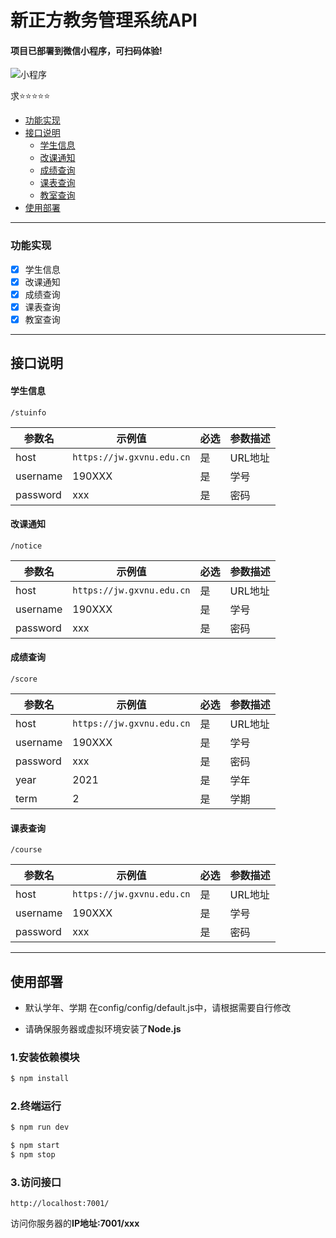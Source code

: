 # 新正方教务管理系统API




#### 项目已部署到微信小程序，可扫码体验!


![小程序](https://s3.bmp.ovh/imgs/2022/04/28/6cdc950f8299c5f1.png)



求⭐⭐⭐⭐⭐


 - [功能实现](#功能实现)
 - [接口说明](#接口说明)
    - [学生信息](#学生信息)
    - [改课通知](#改课通知)
    - [成绩查询](#成绩查询)
    - [课表查询](#课表查询)
    - [教室查询](#教室查询)
 - [使用部署](#使用部署)

------


### 功能实现

 - [x] 学生信息
 - [x] 改课通知
 - [x] 成绩查询
 - [x] 课表查询
 - [x] 教室查询

------


## 接口说明


#### 学生信息 

```
/stuinfo
```

参数名|示例值|必选|参数描述 
 ---- | ---- | ---- | ----
host | ```https://jw.gxvnu.edu.cn``` | 是 | URL地址 |
username | 190XXX | 是 | 学号 
password | xxx    | 是 | 密码 

#### 改课通知
```
/notice
```

参数名|示例值|必选|参数描述 
 ---- | ---- | ---- | ----
host | ```https://jw.gxvnu.edu.cn``` | 是 | URL地址 |
username | 190XXX | 是 | 学号 |
password | xxx    | 是 | 密码 |

#### 成绩查询
```
/score
```

参数名|示例值|必选|参数描述 
 ---- | ---- | ---- | ----
host | ```https://jw.gxvnu.edu.cn``` | 是 | URL地址 |
username | 190XXX | 是 | 学号 |
password | xxx    | 是 | 密码 |
year | 2021 | 是 | 学年 |
term | 2 | 是 | 学期 |

#### 课表查询
```
/course
```

参数名|示例值|必选|参数描述 
 ---- | ---- | ---- | ----
host | ```https://jw.gxvnu.edu.cn``` | 是 | URL地址 |
username | 190XXX | 是 | 学号 |
password | xxx    | 是 | 密码 |


------

## 使用部署
 - 默认学年、学期 在config/config/default.js中，请根据需要自行修改

 - 请确保服务器或虚拟环境安装了**Node.js**

### 1.安装依赖模块

```bash
$ npm install
```

### 2.终端运行

```bash
$ npm run dev
```

```bash
$ npm start
$ npm stop
```

### 3.访问接口

```
http://localhost:7001/
```

访问你服务器的**IP地址:7001/xxx**